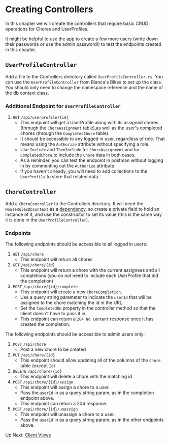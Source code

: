 # Creating Controllers

In this chapter we will create the controllers that require basic CRUD operations for Chores and UserProfiles.

It might be helpful to use the app to create a few more users (write down their passwords or use the admin password!) to test the endpoints created in this chapter. 

## `UserProfileController`

Add a file to the Controllers directory called `UserProfileController.cs`. You can use the `UserProfileController` from Bianca's Bikes to set up the class. You should only need to change the namespace reference and the name of the db context class.

### Additional Endpoint for `UserProfileController`

1. `GET` `/api/userprofile/{id}`
   - This endpoint will get a UserProfile along with its assigned chores (through the `ChoreAssignment` table),as well as the user's completed chores (through the `CompletedChore` table).
   - It should be accessible to any logged in user, regardless of role. That means using the `Authorize` attribute without specifying a role.
   - Use `Include` and `ThenInclude` for `ChoreAssignment` and for `CompletedChore` to include the `Chore` data in both cases.
   - As a reminder, you can test the endpoint in postman without logging in by commenting out the `Authorize` attribute.
   - If you haven't already, you will need to add collections to the `UserProfile` to store that related data.

## `ChoreController`

Add a `ChoreController` to the Controllers directory. It will need the `HouseRulesDbContext` as a [dependency](./biancas-dependency-injection.md#dependency-injection-with-constructors), so create a private field to hold an instance of it, and use the constructor to set its value (this is the same way it is done in the `UserProfileController`).

### Endpoints

The following endpoints should be accessible to all logged in users:

1. `GET` `/api/chore`
   - This endpoint will return all chores
1. `GET` `/api/chore/{id}`
   - This endpoint will return a chore with the current assignees and all completions (you do not need to include each UserProfile that did the completion)
1. `POST` `/api/chore/{id}/complete`
   - This endpoint will create a new `ChoreCompletion`.
   - Use a query string parameter to indicate the `userId` that will be assigned to the chore matching the id in the URL.
   - Set the `CompletedOn` property in the controller method so that the client doesn't have to pass it in.
   - This endpoint can return a `204 No Content` response once it has created the completion.

The following endpoints should be accessible to admin users only:

1. `POST` `/api/chore`
   - Post a new chore to be created
1. `PUT` `/api/chore/{id}`
   - This endpoint should allow updating all of the columns of the `Chore` table (except `Id`)
1. `DELETE` `/api/chore/{id}`
   - This endpoint will delete a chore with the matching id
1. `POST` `/api/chore/{id}/assign`
   - This endpoint will assign a chore to a user.
   - Pass the `userId` in as a query string param, as in the completion endpoint above.
   - This endpoint can return a 204 response.
1. `POST` `/api/chore/{id}/unassign`
   - This endpoint will unassign a chore to a user.
   - Pass the `userId` in as a query string param, as in the other endpoints above.

Up Next: [Client Views](./house-rules-client-views.md)
